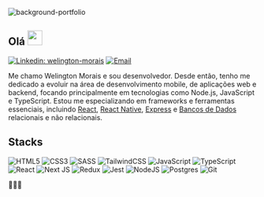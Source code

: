 ![background-portfolio](https://i.imgur.com/5Y9mfIo.png)
## Olá <img src="https://media.giphy.com/media/hvRJCLFzcasrR4ia7z/giphy.gif" width="30" >
[![Linkedin: welington-morais](https://img.shields.io/badge/-LinkedIn-0077B5?style=for-the-badge&logo=linkedin&logoColor=white&link=https://www.linkedin.com/in/welingtonmorais/)](https://www.linkedin.com/in/welingtonmorais/) [![Email](https://img.shields.io/badge/-Email-%23333?style=for-the-badge&logo=gmail&logoColor=white)](mailto:welington.moraiss@gmail.com)

Me chamo Welington Morais e sou desenvolvedor. Desde então, tenho me dedicado a evoluir na área de desenvolvimento mobile, de aplicações web e backend, focando principalmente em tecnologias como Node.js, JavaScript e TypeScript. Estou me especializando em frameworks e ferramentas essenciais, incluindo [React](https://react.dev/), [React Native](https://nativebase.io/), [Express](https://expressjs.com/pt-br/) e [Bancos de Dados](https://www.mongodb.com/compare/relational-vs-non-relational-databases) relacionais e não relacionais. 

## Stacks
![HTML5](https://img.shields.io/badge/html5-%23E34F26.svg?style=for-the-badge&logo=html5&logoColor=white) ![CSS3](https://img.shields.io/badge/css3-%231572B6.svg?style=for-the-badge&logo=css3&logoColor=white) ![SASS](https://img.shields.io/badge/SASS-hotpink.svg?style=for-the-badge&logo=SASS&logoColor=white) ![TailwindCSS](https://img.shields.io/badge/tailwindcss-%2338B2AC.svg?style=for-the-badge&logo=tailwind-css&logoColor=white) ![JavaScript](https://img.shields.io/badge/javascript-%23323330.svg?style=for-the-badge&logo=javascript&logoColor=%23F7DF1E) ![TypeScript](https://img.shields.io/badge/typescript-%23007ACC.svg?style=for-the-badge&logo=typescript&logoColor=white) ![React](https://img.shields.io/badge/react-%2320232a.svg?style=for-the-badge&logo=react&logoColor=%2361DAFB) ![Next JS](https://img.shields.io/badge/Next-black?style=for-the-badge&logo=next.js&logoColor=white) ![Redux](https://img.shields.io/badge/redux-%23593d88.svg?style=for-the-badge&logo=redux&logoColor=white) ![Jest](https://img.shields.io/badge/-jest-%23C21325?style=for-the-badge&logo=jest&logoColor=white) ![NodeJS](https://img.shields.io/badge/node.js-6DA55F?style=for-the-badge&logo=node.js&logoColor=white) ![Postgres](https://img.shields.io/badge/postgres-%23316192.svg?style=for-the-badge&logo=postgresql&logoColor=white) ![Git](https://img.shields.io/badge/git-%23F05033.svg?style=for-the-badge&logo=git&logoColor=white) 


👨🏻‍💻
